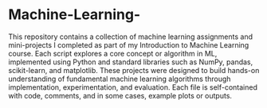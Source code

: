 # Machine-Learning-
This repository contains a collection of machine learning assignments and mini-projects I completed as part of my Introduction to Machine Learning course. Each script explores a core concept or algorithm in ML, implemented using Python and standard libraries such as NumPy, pandas, scikit-learn, and matplotlib. These projects were designed to build hands-on understanding of fundamental machine learning algorithms through implementation, experimentation, and evaluation. Each file is self-contained with code, comments, and in some cases, example plots or outputs.
